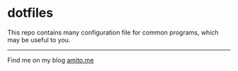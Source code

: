 # dotfiles
This repo contains many configuration file for common programs, which may be useful to you.

----------
Find me on my blog [amito.me](https://amito.me)
